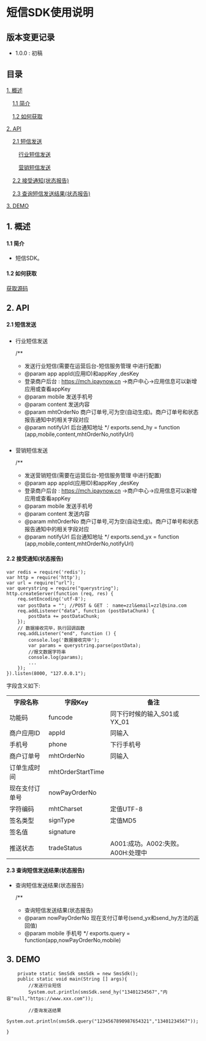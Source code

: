 # 短信SDK使用说明 #

## 版本变更记录 ##

- 1.0.0 : 初稿


## 目录 ##

[1. 概述](#1)

&nbsp;&nbsp;&nbsp;&nbsp;[1.1 简介](#1.1)

&nbsp;&nbsp;&nbsp;&nbsp;[1.2 如何获取](#1.2)

[2. API](#2)

&nbsp;&nbsp;&nbsp;&nbsp;[2.1 短信发送](#2.1)

&nbsp;&nbsp;&nbsp;&nbsp;&nbsp;&nbsp;&nbsp;&nbsp;[行业短信发送](#2.1.1)

&nbsp;&nbsp;&nbsp;&nbsp;&nbsp;&nbsp;&nbsp;&nbsp;[营销短信发送](#2.1.2)

&nbsp;&nbsp;&nbsp;&nbsp;[2.2 接受通知(状态报告)](#2.2)

&nbsp;&nbsp;&nbsp;&nbsp;[2.3 查询短信发送结果(状态报告)](#2.3)


[3. DEMO](#3)

<h2 id='1'> 1. 概述 </h2>

<h4 id='1.1'> 1.1 简介 </h4>

- 短信SDK。

<h4 id='1.2'> 1.2 如何获取 </h4>

[获取源码](https://github.com/ipaynowORG/ipaynow_sms_nodejs)





<h2 id='2'> 2. API </h2>

<h4 id='2.1'> 2.1 短信发送 </h4>

<h5 id='2.1.1'></h4>

- 行业短信发送

    /**
     * 发送行业短信(需要在运营后台-短信服务管理 中进行配置)
	 * @param app appId(应用ID)和appKey ,desKey
     * 登录商户后台 : https://mch.ipaynow.cn ->商户中心->应用信息可以新增应用或查看appKey
     * @param mobile    发送手机号
     * @param content   发送内容
     * @param mhtOrderNo    商户订单号,可为空(自动生成)。商户订单号和状态报告通知中的相关字段对应
     * @param notifyUrl 后台通知地址
     */
    exports.send_hy = function (app,mobile,content,mhtOrderNo,notifyUrl)

<h5 id='2.1.2'></h4>

- 营销短信发送

    /**
     * 发送营销短信(需要在运营后台-短信服务管理 中进行配置)
	 * @param app appId(应用ID)和appKey ,desKey
     * 登录商户后台 : https://mch.ipaynow.cn ->商户中心->应用信息可以新增应用或查看appKey
     * @param mobile    发送手机号
     * @param content   发送内容
     * @param mhtOrderNo    商户订单号,可为空(自动生成)。商户订单号和状态报告通知中的相关字段对应
     * @param notifyUrl 后台通知地址
     */
    exports.send_yx = function (app,mobile,content,mhtOrderNo,notifyUrl)


<h4 id='2.2'>2.2 接受通知(状态报告)</h4>

    var redis = require('redis');
    var http = require('http');
    var url = require("url");
    var querystring = require("querystring");
    http.createServer(function (req, res) {
        req.setEncoding('utf-8');
        var postData = ""; //POST & GET ： name=zzl&email=zzl@sina.com
        req.addListener("data", function (postDataChunk) {
            postData += postDataChunk;
        });
        // 数据接收完毕，执行回调函数
        req.addListener("end", function () {
            console.log('数据接收完毕');
            var params = querystring.parse(postData);
            //报文数据字符串
            console.log(params);
            ...
        });
    }).listen(8000, "127.0.0.1");


字段含义如下:

<table>
        <tr>
            <th>字段名称</th>
            <th>字段Key</th>
            <th>备注</th>
        </tr>
        <tr>
            <td>功能码</td>
            <td>funcode</td>
            <td>同下行时候的输入,S01或YX_01</td>
        </tr>
        <tr>
            <td>商户应用ID</td>
            <td>appId</td>
            <td>同输入</td>
         </tr>
<tr>
            <td>手机号</td>
            <td>phone</td>
            <td>下行手机号</td>
         </tr>
<tr>
            <td>商户订单号</td>
            <td>mhtOrderNo</td>
            <td>同输入</td>
         </tr>
<tr>
            <td>订单生成时间</td>
            <td>mhtOrderStartTime</td>
            <td></td>
         </tr>
<tr>
            <td>现在支付订单号</td>
            <td>nowPayOrderNo</td>
            <td></td>
         </tr>
<tr>
            <td>字符编码</td>
            <td>mhtCharset</td>
            <td>定值UTF-8</td>
         </tr>
<tr>
            <td>签名类型</td>
            <td>signType</td>
            <td>定值MD5</td>
         </tr>
<tr>
            <td>签名值</td>
            <td>signature</td>
            <td></td>
         </tr>
<tr>
            <td>推送状态</td>
            <td>tradeStatus</td>
            <td>A001:成功。A002:失败。 A00H:处理中</td>
         </tr>
    </table>

<h4 id='2.3'> 2.3 查询短信发送结果(状态报告) </h4>

- 查询短信发送结果(状态报告)

    /**
     * 查询短信发送结果(状态报告)
     * @param nowPayOrderNo 现在支付订单号(send_yx和send_hy方法的返回值)
     * @param mobile 手机号
     */
    exports.query = function(app,nowPayOrderNo,mobile) 



<h2 id='3'> 3. DEMO </h2>

```
    private static SmsSdk smsSdk = new SmsSdk();
    public static void main(String [] args){
        //发送行业短信
        System.out.println(smsSdk.send_hy("13401234567","内容"null,"https://www.xxx.com"));

        //查询发送结果
        System.out.println(smsSdk.query("1234567890987654321","13401234567"));

}
```